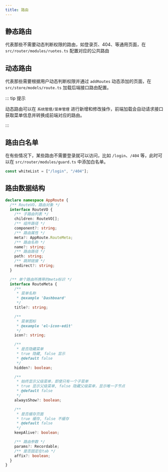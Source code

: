 ```yaml
---
title: 路由
---
```


## 静态路由

代表那些不需要动态判断权限的路由，如登录页、404、等通用页面，在 `src/router/modules/ruotes.ts` 配置对应的公共路由

## 动态路由

代表那些需要根据用户动态判断权限并通过 `addRoutes` 动态添加的页面，在 `src/store/models/route.ts` 加载后端接口路由配置。

::: tip 提示

动态路由可以在 `系统管理/菜单管理` 进行新增和修改操作，前端加载会自动请求接口获取菜单信息并转换成前端对应的路由。

:::

## 路由白名单

在有些情况下，某些路由不需要登录就可以访问，比如 `/login`、`/404` 等，此时可以在 `src/router/modules/guard.ts` 中添加白名单。

```ts [src/router/modules/guard.ts]
const whiteList = ["/login", "/404"];
```

## 路由数据结构

```ts [src/types/ruoter.d.ts]
declare namespace AppRoute {
  /** RouteVO，路由对象 */
  interface RouteVO {
    /** 子路由列表 */
    children: RouteVO[];
    /** 组件路径 */
    component?: string;
    /** 路由属性 */
    meta?: AppRoute.RouteMeta;
    /** 路由名称 */
    name?: string;
    /** 路由路径 */
    path: string;
    /** 跳转链接 */
    redirect?: string;
  }

  /** 单个路由所携带的meta标识 */
  interface RouteMeta {
    /**
     * 菜单名称
     * @example 'Dashboard'
     */
    title?: string;

    /**
     * 菜单图标
     * @example 'el-icon-edit'
     */
    icon?: string;

    /**
     * 是否隐藏菜单
     * true 隐藏, false 显示
     * @default false
     */
    hidden?: boolean;

    /**
     * 始终显示父级菜单，即使只有一个子菜单
     * true 显示父级菜单, false 隐藏父级菜单，显示唯一子节点
     * @default false
     */
    alwaysShow?: boolean;

    /**
     * 是否缓存页面
     * true 缓存, false 不缓存
     * @default false
     */
    keepAlive?: boolean;

    /** 路由参数 */
    params?: Recordable;
    /** 是否固定在tab */
    affix?: boolean;
  }
}
```
